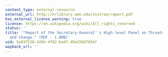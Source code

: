 ```yaml
---
content_type: external-resource
external_url: http://hrlibrary.umn.edu/instree/report.pdf
has_external_license_warning: true
license: https://en.wikipedia.org/wiki/All_rights_reserved
status: ''
title: '"Report of the Secretary-General''s High-level Panel on Threats, Challenges
  and Change." (PDF - 1.8MB)'
uid: 5e037528-42b6-4f02-ba47-d9a15b0765bf
wayback_url: ''
---
```

